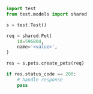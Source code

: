 <!-- Start SDK Example Usage [usage] -->
```python
import test
from test.models import shared

s = test.Test()

req = shared.Pet(
    id=596804,
    name='<value>',
)

res = s.pets.create_pets(req)

if res.status_code == 200:
    # handle response
    pass
```
<!-- End SDK Example Usage [usage] -->